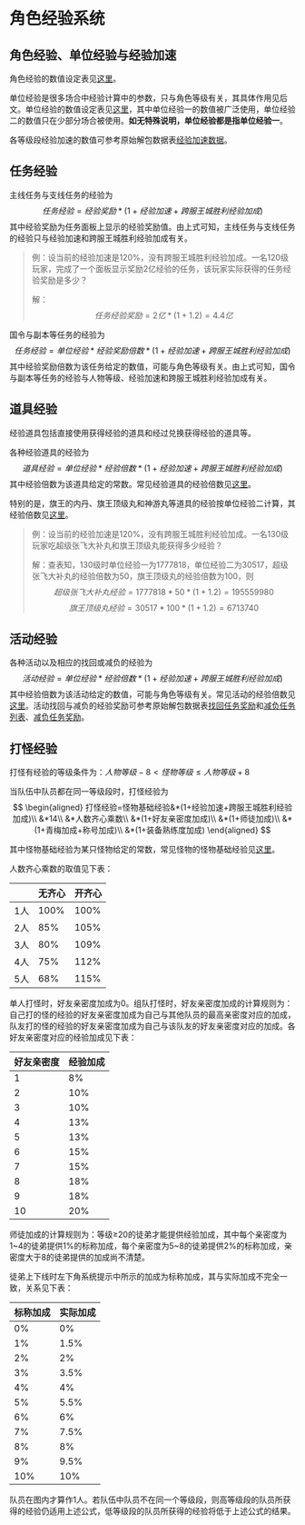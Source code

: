 # 角色经验系统

## 角色经验、单位经验与经验加速

角色经验的数值设定表见[这里](tables/角色经验表.md)。

单位经验是很多场合中经验计算中的参数，只与角色等级有关，其具体作用见后文。单位经验的数值设定表见[这里](tables/单位经验表.md)，其中单位经验一的数值被广泛使用，单位经验二的数值只在少部分场合被使用。**如无特殊说明，单位经验都是指单位经验一**。

各等级段经验加速的数值可参考原始解包数据表[经验加速数据][经验加速数据]。

## 任务经验

主线任务与支线任务的经验为
$$任务经验=经验奖励*(1+经验加速+跨服王城胜利经验加成)$$
其中经验奖励为任务面板上显示的经验奖励值。由上式可知，主线任务与支线任务的经验只与经验加速和跨服王城胜利经验加成有关。

> 例：设当前的经验加速是120%，没有跨服王城胜利经验加成。一名120级玩家，完成了一个面板显示奖励2亿经验的任务，该玩家实际获得的任务经验奖励是多少？
>
> 解：$$任务经验奖励=2亿*(1+1.2)=4.4亿$$

国令与副本等任务的经验为
$$任务经验=单位经验*经验奖励倍数*(1+经验加速+跨服王城胜利经验加成)$$
其中经验奖励倍数为该任务给定的数值，可能与角色等级有关。由上式可知，国令与副本等任务的经验与人物等级、经验加速和跨服王城胜利经验加成有关。

## 道具经验

经验道具包括直接使用获得经验的道具和经过兑换获得经验的道具等。

各种经验道具的经验为
$$道具经验=单位经验*经验倍数*(1+经验加速+跨服王城胜利经验加成)$$
其中经验倍数为该道具给定的常数。常见经验道具的经验倍数见[这里](tables/常见道具经验倍数表.md)。

特别的是，旗王的内丹、旗王顶级丸和神游丸等道具的经验按单位经验二计算，其经验倍数见[这里](tables/常见道具经验倍数表二.md)。

> 例：设当前的经验加速是120%，没有跨服王城胜利经验加成。一名130级玩家吃超级张飞大补丸和旗王顶级丸能获得多少经验？
>
> 解：查表知，130级时单位经验一为1777818，单位经验二为30517，超级张飞大补丸的经验倍数为50，旗王顶级丸的经验倍数为100，则
> $$超级张飞大补丸经验=1777818*50*(1+1.2)=195559980$$
> $$旗王顶级丸经验=30517*100*(1+1.2)=6713740$$

## 活动经验

各种活动以及相应的找回或减负的经验为
$$活动经验=单位经验*经验倍数*(1+经验加速+跨服王城胜利经验加成)$$
其中经验倍数为该活动给定的数值，可能与角色等级有关。常见活动的经验倍数见[这里](tables/常见活动经验倍数表.md)。活动找回与减负的经验奖励可参考原始解包数据表[找回任务奖励][找回任务奖励]和[减负任务列表][减负任务列表]、[减负任务奖励][减负任务奖励]。

## 打怪经验

打怪有经验的等级条件为：$人物等级−8<怪物等级≤人物等级+8$

当队伍中队员都在同一等级段时，打怪经验为
$$
\begin{aligned}
打怪经验=怪物基础经验&*(1+经验加速+跨服王城胜利经验加成)\\
&*14\\
&*人数齐心乘数\\
&*(1+好友亲密度加成)\\
&*(1+师徒加成)\\
&*(1+青梅加成+称号加成)\\
&*(1+装备熟练度加成)
\end{aligned}
$$

其中怪物基础经验为某只怪物给定的常数，常见怪物的怪物基础经验见[这里](tables/常见怪物基础经验表.md)。

人数齐心乘数的取值见下表：

|     | 无齐心 | 开齐心 |
| --- | ------ | ------ |
| 1人 | 100%   | 100%   |
| 2人 | 85%    | 105%   |
| 3人 | 80%    | 109%   |
| 4人 | 75%    | 112%   |
| 5人 | 68%    | 115%   |

单人打怪时，好友亲密度加成为0。组队打怪时，好友亲密度加成的计算规则为：自己打的怪的经验的好友亲密度加成为自己与其他队员的最高亲密度对应的加成，队友打的怪的经验的好友亲密度加成为自己与该队友的好友亲密度对应的加成。各好友亲密度对应的经验加成见下表：

| 好友亲密度 | 经验加成 |
| ---------- | -------- |
| 1          | 8%       |
| 2          | 10%      |
| 3          | 10%      |
| 4          | 13%      |
| 5          | 13%      |
| 6          | 15%      |
| 7          | 15%      |
| 8          | 18%      |
| 9          | 18%      |
| 10         | 20%      |

师徒加成的计算规则为：等级≥20的徒弟才能提供经验加成，其中每个亲密度为1\~4的徒弟提供1%的标称加成，每个亲密度为5\~8的徒弟提供2%的标称加成，亲密度大于8的徒弟提供的加成尚不清楚。

徒弟上下线时左下角系统提示中所示的加成为标称加成，其与实际加成不完全一致，关系见下表：

| 标称加成 | 实际加成 |
| -------- | -------- |
| 0%       | 0%       |
| 1%       | 1.5%     |
| 2%       | 2%       |
| 3%       | 3.5%     |
| 4%       | 4%       |
| 5%       | 5.5%     |
| 6%       | 6%       |
| 7%       | 7.5%     |
| 8%       | 8%       |
| 9%       | 9.5%     |
| 10%      | 10%      |

队员在图内才算作1人。若队伍中队员不在同一个等级段，则高等级段的队员所获得的经验仍适用上述公式，低等级段的队员所获得的经验将低于上述公式的结果。

[经验加速数据]: https://view.officeapps.live.com/op/view.aspx?src=https://cloud.tsinghua.edu.cn/f/e8199a18f0034749ae2b/?dl=1
[找回任务奖励]: https://view.officeapps.live.com/op/view.aspx?src=https://cloud.tsinghua.edu.cn/f/887623fded6144e4af43/?dl=1
[减负任务列表]: https://view.officeapps.live.com/op/view.aspx?src=https://cloud.tsinghua.edu.cn/f/308bc499a21d489582a5/?dl=1
[减负任务奖励]: https://view.officeapps.live.com/op/view.aspx?src=https://cloud.tsinghua.edu.cn/f/ec983f419ab84507a9d7/?dl=1
